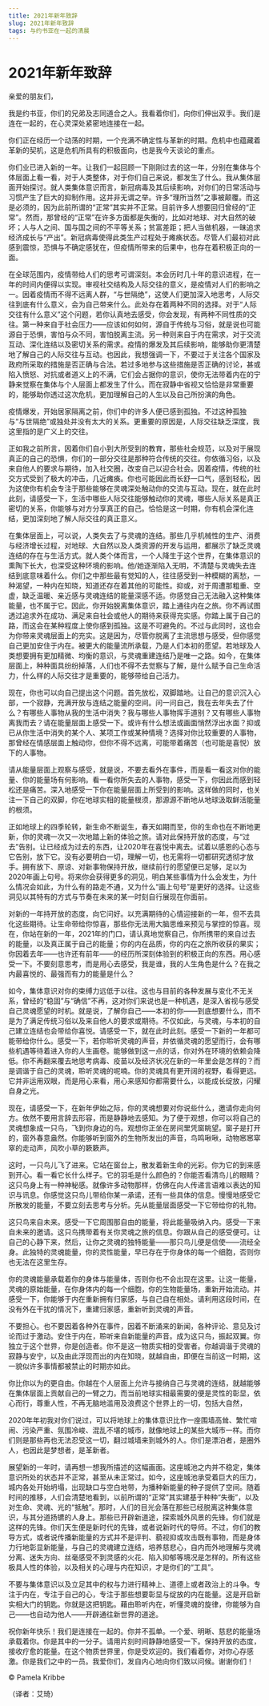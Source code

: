```yaml
--- 
title: 2021年新年致辞 
slug: 2021年新年致辞 
tags: 与约书亚在一起的清晨
--- 
```

# 2021年新年致辞

亲爱的朋友们，

我是约书亚，你们的兄弟及志同道合之人。我看着你们，向你们伸出双手。我们是连在一起的，在心灵深处紧密地连接在一起。

你们正在经历一个动荡的时期，一个充满不确定性与革新的时期。危机中也蕴藏着革新的契机，这是危机所具有的积极面向，也是我今天谈论的重点。

你们业已进入新的一年。让我们一起回顾一下刚刚过去的这一年，分别在集体与个体层面上看一看，对于人类整体，对于你们自己来说，都发生了什么。我从集体层面开始探讨。就人类集体意识而言，新冠病毒及其后续影响，对你们的日常活动与习惯产生了巨大的抑制作用。这并非无谓之举。许多“理所当然”之事被颠覆。而这是必须的，因为此前所谓的“正常”其实并不正常。目前许多人想要回归曾经的“正常”。然而，那曾经的“正常”在许多方面都是失衡的，比如对地球、对大自然的破坏；人与人之间、国与国之间的不平等关系；贫富差距；把人当做机器，一昧追求经济成长与“产出”。新冠病毒使得此类生产过程处于瘫痪状态。尽管人们最初对此感到震惊，恐惧与不确定感犹在，但疫情所带来的后果中，也存在着积极正向的一面。

在全球范围内，疫情带给人们的思考可谓深刻。本会历时几十年的意识进程，在一年的时间内便得以实现。审视社交结构及人际交往的意义，是疫情对人们的影响之一。因着疫情而不得不远离人群，“与世隔绝”，这使人们更加深入地思考，人际交往到底有什么意义，会为自己带来什么。此处存在着两种不同的选择。对于“人际交往有什么意义”这个问题，若你认真地去感受，你会发现，有两种不同性质的交往。第一种来自于社会压力——应该如何如何，源自于传统与习俗，就是说也可能源自于恐惧，害怕与众不同，害怕脱离主流。另一种则来自于内在需求，对于交流互动、深化连结以及密切关系的需求。疫情的爆发及其后续影响，能够助你更清楚地了解自己的人际交往与互动。也因此，我想强调一下，不要过于关注各个国家及政府所采取的措施是否正确与合法。若过多地参与这些措施是否正确的讨论，甚或陷入愤怒、对抗或者道义上的不满，它们会占据你的意识，使你无法带着内在的宁静来觉察在集体与个人层面上都发生了什么。而在寂静中省视又恰恰是非常重要的，能够助你透过这次危机，更加理解自己的人生以及自己所扮演的角色。

疫情爆发，开始居家隔离之前，你们中的许多人便已感到孤独。不过这种孤独与“与世隔绝”或独处并没有太大的关系。更重要的原因是，人际交往缺乏深度，我这里指的是广义上的交往。

正如我之前所言，因着你们自小到大所受到的教育，那些社会规范，以及对于展现真正的自己的恐惧，你们的一部分交往是那种符合传统的交往。你依循习俗，以及来自他人的要求与期待，加入社交圈，改变自己以迎合社会。因着疫情，传统的社交方式受到了极大的冲击，几近瘫痪。你也可能因此而长舒一口气，感到轻松，因为这使你有机会专注于那些能够在灵魂深处触动你的交流与互动。现在，就在此时此刻，请感受一下，生活中哪些人际交往能够触动你的灵魂，哪些人际关系是真正密切的关系，你能够与对方分享真正的自己。恰恰是这一时期，你有机会深化连结，更加深刻地了解人际交往的真正意义。

在集体层面上，可以说，人类失去了与灵魂的连结。那些几乎机械性的生产、消费与经济增长过程，对地球、大自然以及人类资源的开发与运用，都展示了缺乏灵魂连结的存在与生活方式。就人类个体而言，一个人降生于这个世界，在集体意识的熏陶下长大，也深受这种环境的影响。他/她逐渐陷入无明，不清楚与灵魂失去连结到底意味着什么。你们之中那些最有觉知的人，往往感受到一种模糊的离愁，一种渴望，一种内在知晓，知道还存在着其他的可能性。抑或，对于周遭那粗重、空虚，缺乏温暖、亲近感与灵魂连结的能量深感不适。你感觉自己无法融入这种集体能量，也不属于它。因此，你开始脱离集体意识，踏上通往内在之旅。你不再试图透过追求外在成功、满足来自社会或他人的期待来获得充实感。你踏上属于自己的路，而这会在某种程度上使你感到孤独。这是不可避免的。不过与此同时，这也会为你带来灵魂层面上的充实。这是因为，尽管你脱离了主流思想与感受，但你感觉自己更加安住于内在。被更大的能量流所承载，乃是人们本初的愿望。若地球及人类想要拥有更加精微、均衡的意识，与灵魂重建连结乃是唯一之路。如今，在集体层面上，种种面具纷纷掉落，人们也不得不去觉察与了解，是什么赋予自己生命活力，什么样的人际交往才是重要的，能够带给自己活力。

现在，你也可以向自己提出这个问题。首先放松，双脚踏地。让自己的意识沉入心部，一个寂静，充满开放与连结之能量的空间。问一问自己，我在去年失去了什么？有哪些人事物从我的生活中消失？我与哪些人事物挥手道别？又有哪些人事物离我而去？请在能量层面上感受一下。或许有什么想法或画面悄然浮出水面？抑或已从你生活中消失的某个人、某项工作或某种情境？选择对你比较重要的人事物，那曾经在情感层面上触动你，但你不得不远离，可能带着痛苦（也可能是喜悦）放下的人事物。

请从能量层面上观察与感受，就是说，不要去看外在事件，而是看一看这对你的能量、你的能量场有何影响。看一看你所失去的人事物，感受一下，你因此而感到轻松还是痛苦。深入地感受一下你在能量层面上所受到的影响。这样做的同时，也关注一下自己的双脚，你在地球实相的能量根须，那源源不断地从地球汲取鲜活能量的根须。

正如地球上的四季轮转，新生命不断诞生，春天如期而至，你的生命也在不断地更新，你的灵魂一次又一次地踏上新的体验之旅。请对此保持开放的态度，与“过去”告别。让已经成为过去的东西，让2020年在喜悦中离去。试着以感恩的心态与它告别，放下它。没有必要明白一切，理解一切，也无需将一切都研究透彻才放手。拥有放下、原谅、对新事物保持开放，继续前行的愿望便已足够，足以为2020年画上句号。将来你会获得更多的洞见，明白某些事情为什么会发生，为什么情况会如此，为什么有的路走不通，又为什么“画上句号”是更好的选择。让这些洞见以其特有的方式与节奏在未来的某一时刻自行展现在你面前。

对新的一年持开放的态度，向它问好。以充满期待的心情迎接新的一年，但不去具化这些期待。让生命带给你惊喜，那些你无法用大脑思维来预见与掌控的惊喜。现在，你站在新的一年，2021年的门口，请认真地觉察自己，你所携带的来自过去的能量，以及真正属于自己的能量；你的内在品质，你的内在之旅所收获的果实；你因着去年——也许还有前年——的经历所深刻体验到的积极正向的东西。用心感受一下。不要刻意思考，而是用心去感受，我是谁，我的人生角色是什么？在我之内最喜悦的、最强而有力的能量是什么？

如今，集体意识对你的束缚力远低于以往。这也与目前的各种发展与变化不无关系，曾经的“稳固”与“确信”不再，这对你们来说也是一种机遇，是深入省视与感受自己灵魂愿望的时机。就是说，了解你自己——本初的你——到底想要什么，而不是为了满足传统习俗以及来自他人的要求或期待。不仅如此，与灵魂，与本初的自己建立连结也会带给你喜悦。请感受一下，就在此时此刻。感受一下新的一年都可能带给你什么。感受一下，若你聆听灵魂的声音，并依循灵魂的愿望而行，会有哪些机遇等待着进入你的人生画卷。能够做到这一点的话，你对外在环境的依赖会降低。你不再翻来覆去地思考病毒、疫苗以及经济状况在新的一年里会是怎样的？而是调谐于自己的灵魂，聆听灵魂的呢喃。你的灵魂具有更开阔的视野，看得更远。它并非运用双眼，而是用心来看，用心来感知你都需要什么，以能成长绽放，闪耀自身之光。

现在，请感受一下，在新年伊始之际，你的灵魂想要对你说些什么，邀请你走向何方。依然不要用言辞去形容，而是静静地去感知。为了便于观想，你可以将自己的灵魂想象成一只鸟，飞到你身边的鸟。观想你正坐在房间里凭窗眺望。窗子是打开的，窗外春意盎然。你能够听到窗外的生物所发出的声音，鸟鸣啾啾，动物窸窸窣窣的走动声，风吹小草的簌簌声。

这时，一只鸟儿飞了进来。它站在窗台上，散发着新生命的光彩。你为它的到来感到开心。看一看它长什么样子。它的羽毛是什么颜色的？你能否看清鸟儿的眼睛？这只鸟身上有一种神秘感。就像许多动物那样，仿佛在向人传递言语难以表达的知识与讯息。你感觉这只鸟儿带给你某一承诺，还有一些具体的信息。慢慢地感受它所散发的能量，不要立刻去思考与分析。先从能量层面感受一下它带给你的礼物。

这只鸟来自未来。感受一下它周围那自由的能量，将此能量吸纳入内。感受一下来自未来的邀请。这只鸟携带着有关你灵魂之旅的信息。你跟从自己的感受便可。让自己的心静下来，然后，让你之灵魂的独特能量——那只鸟儿便是信使——流经全身。此独特的灵魂能量，你的灵性能量，早已存在于你身体的每一个细胞，否则你也无法在这里生存。

你的灵魂能量承载着你的身体与能量体，否则你也不会出现在这里。让这一能量，灵魂的原始能量，在你身体内的每一个细胞，你的生物能量场，重新开始流动。并感受一下，你能够于内在重新拥有归家感，与自己自在相处。请利用这段时间，在没有外在干扰的情况下，重建归家感，重新听到灵魂的声音。

不要担心。也不要因着各种外在事件，因着不断涌来的新闻，各种评论、意见及讨论而过于激动。安住于内在，聆听来自新能量的声音。成为这只鸟，振起双翼。你独立于这个世界，你是创造者。你不是这一物质实相的受害者。你越调谐于灵魂的寂静与安宁，以及由此浮现而出的内在知晓，就越自由，即便在当前这一时期，这一貌似许多事情都被禁止的时期亦如此。

你比你以为的更自由。你越在个人层面上允许与接纳自己与灵魂的连结，就越能够在集体层面上贡献自己的一臂之力。而当前地球实相最需要的便是灵性的彰显，依心而行，尊重人性，不再无脑地滥用及浪费这个世界上的一切，包括大自然，

2020年年初我对你们说过，可以将地球上的集体意识比作一座围墙高耸、繁忙喧闹、污染严重、氛围冷峻、混乱不堪的城市，就像地球上的某些大城市一样。而你们则是那些再也无法忍受这一切，翻过城墙来到城外的人。你们是漂泊者，是圈外人，也因此是梦想者，是革新者。

展望新的一年时，请再想一想我所描述的这幅画面。这座城池之内并不稳定，集体意识所处的状态并不正常，甚至从未正常过。如今，这座城池承受着巨大的压力，城内各处开始坍塌，出现缺口与空白地带，为播种新能量的种子提供了空间。随着时间的推移，人们会清楚地看到，以前所谓的“正常”其实建基于种种“失衡”，以及对生命、灵魂、光的“抵触”。那时，人们的目光会落在那些已经脱离这种集体意识，与其分道扬镳的人身上。那些已开辟新道途，探索城外风景的先锋。你们就是这样的先锋。你们天生便是新时代的先锋，或者说新时代的导师。不过，你们的教导方式，或者说传播新能量的方式并不是评判、藐视抑或攻击既有事物，而是身体力行地彰显新能量，与自己的灵魂建立连结，培养慈悲心，自内而外地理解与灵魂分离、迷失方向、丝毫感受不到灵感的火花、陷入抑郁等境况是怎样的。所有这些极具人性的体验，以及相关的心理与内在知识，才是你们的“工具”。

不要与集体意识以及立足其中的权与力进行精神上、道德上或者政治上的斗争。专注于内在，专注于自己的心，专注于那些想要彰显与绽放的内在能量。这是开启新实相大门的钥匙。你就是这把钥匙。藉由聆听内在，听懂灵魂的旋律，你能够为自己——也自动为他人——开辟通往新世界的道途。

祝你新年快乐！我们是连接在一起的。你并不孤单。一个爱、明晰、慈悲的能量场承载着你。你是其中的一分子。请用片刻时间静静地感受一下。保持开放的态度，接收疗愈的能量。在这个物质世界里，你是受欢迎的。我们看着你，对你心存感激。你是我们之中的一员。我爱你们，发自内心地向你们致以问候。谢谢你们！

© Pamela Kribbe

（译者：艾琦）